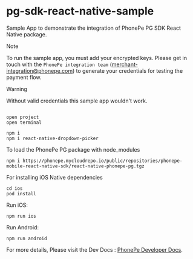 # pg-sdk-react-native-sample
Sample App to demonstrate the integration of PhonePe PG SDK React Native package.

> [!NOTE]
> To run the sample app, you must add your encrypted keys. Please get in touch with the ```PhonePe integration team``` (merchant-integration@phonepe.com) to generate your credentials for testing the payment flow.

> [!WARNING]  
> Without valid credentials this sample app wouldn't work.

```

open project
open terminal
```
```
npm i
npm i react-native-dropdown-picker
```

To load the PhonePe PG package with node_modules
```
npm i https://phonepe.mycloudrepo.io/public/repositories/phonepe-mobile-react-native-sdk/react-native-phonepe-pg.tgz

```

For installing iOS Native dependencies
```
cd ios
pod install
```


Run iOS:
```
npm run ios
```


Run Android:
```
npm run android
```

For more details, Please visit the Dev Docs : [PhonePe Developer Docs](https://github.com/PhonePe/pg-sdk-react-native-sample/).

